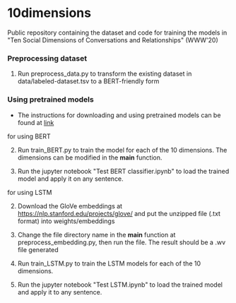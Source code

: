 # 10dimensions
Public repository containing the dataset and code for training the models in "Ten Social Dimensions of Conversations and Relationships" (WWW'20)

### Preprocessing dataset

1. Run preprocess_data.py to transform the existing dataset in data/labeled-dataset.tsv to a BERT-friendly form

### Using pretrained models
- The instructions for downloading and using pretrained models can be found at [link](weights/README.md)

for using BERT

2. Run train_BERT.py to train the model for each of the 10 dimensions. The dimensions can be modified in the __main__ function.

3. Run the jupyter notebook "Test BERT classifier.ipynb" to load the trained model and apply it on any sentence.

for using LSTM

2. Download the GloVe embeddings at https://nlp.stanford.edu/projects/glove/ and put the unzipped file (.txt format) into weights/embeddings

3. Change the file directory name in the __main__ function at preprocess_embedding.py, then run the file. The result should be a .wv file generated

4. Run train_LSTM.py to train the LSTM models for each of the 10 dimensions.

5. Run the jupyter notebook "Test LSTM.ipynb" to load the trained model and apply it to any sentence.
